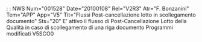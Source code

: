  :  : NWS Num="001528" Date="20100108" Rel="V2R3" Atr="F. Bonzanini" Tem="APP" App="V5" Tit="Flussi Post-cancellazione lotto in scollegamento  documento" Sts="20"
E' attivo il flusso di Post-Cancellazione Lotto della Qualità in caso di scollegamento di una riga documento
Programmi modificati
V5SCO0
